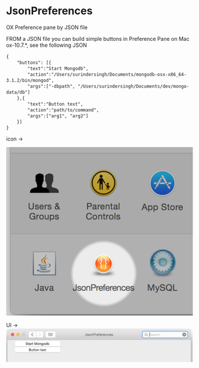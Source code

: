 # JsonPreferences
OX Preference pane by JSON file

FROM a JSON file you can build simple buttons in Preference Pane on Mac ox-10.7.*,
see the following JSON

```
{
    "buttons": [{
        "text":"Start Mongodb",
        "action":"/Users/surindersingh/Documents/mongodb-osx-x86_64-3.1.2/bin/mongod",
        "args":["-dbpath", "/Users/surindersingh/Documents/dev/mongo-data/db"]
    },{
        "text":"Button text",
        "action":"path/to/command",
        "args":["arg1", "arg2"]
    }]
}
```

icon ->

![JsonPereference-Pane-icon](https://raw.githubusercontent.com/surinder83singh/JsonPreferences/master/JsonPreferences/JsonPereference-Pane-icon.png)

UI ->
![JsonPreferencePane-ui](https://raw.githubusercontent.com/surinder83singh/JsonPreferences/master/JsonPreferences/JsonPreferencePane-ui.png)
